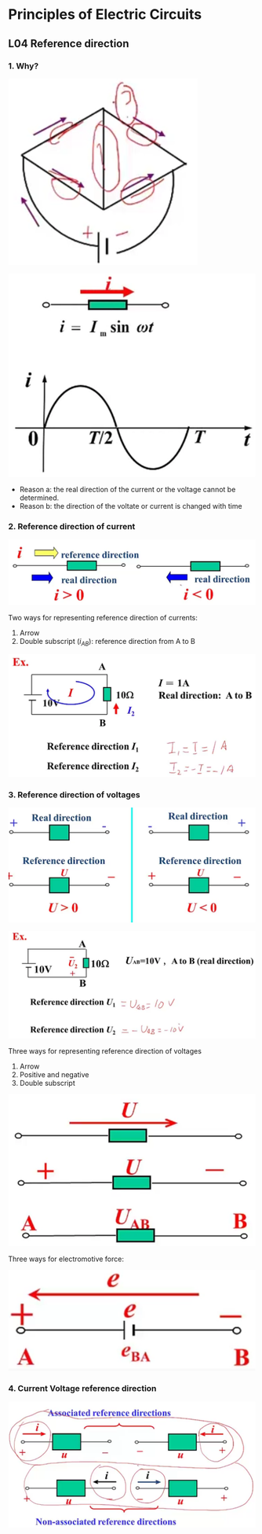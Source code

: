 # Principles of Electric Circuits

## L04 Reference direction

### 1. Why?

![picture 1](img/20230528103648.png)  

![picture 2](img/20230528103748.png)  


- Reason a: the real direction of the current or the voltage cannot be determined.
- Reason b: the direction of the voltate or current is changed with time

### 2. Reference direction of current

![picture 3](img/20230528104028.png)  

Two ways for representing reference direction of currents:

1. Arrow
2. Double subscript ($i_{AB}$): reference direction from A to B

![picture 4](img/20230528104228.png)  

### 3. Reference direction of voltages

![picture 5](img/20230528104303.png)  

![picture 6](img/20230528104335.png)  

Three ways for representing reference direction of voltages

1. Arrow
2. Positive and negative
3. Double subscript

![picture 7](img/20230528104450.png)  

Three ways for electromotive force:

![picture 8](img/20230528104555.png)  

### 4. Current Voltage reference direction

![picture 9](img/20230528104738.png)  

